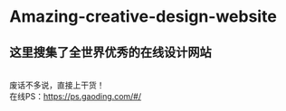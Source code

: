 # Amazing-creative-design-website
## 这里搜集了全世界优秀的在线设计网站
<br>废话不多说，直接上干货！</br>
在线PS：https://ps.gaoding.com/#/
